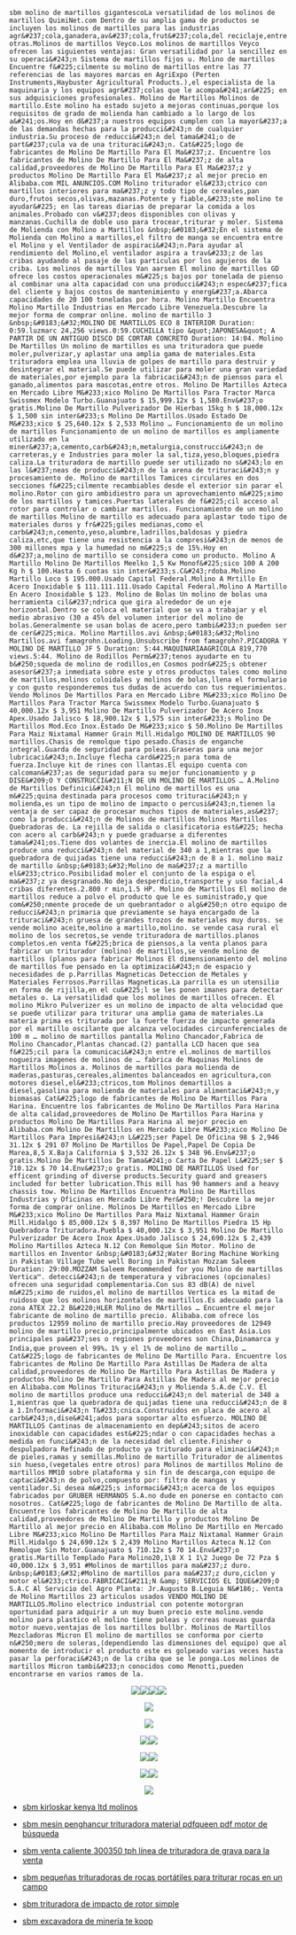 
```
sbm molino de martillos gigantescoLa versatilidad de los molinos de martillos QuimiNet.com Dentro de su amplia gama de productos se incluyen los molinos de martillos para las industrias agr&#237;cola,ganadera,av&#237;cola,frut&#237;cola,del reciclaje,entre otras.Molinos de martillos Veyco.Los molinos de martillos Veyco ofrecen las siguientes ventajas: Gran versatilidad por la sencillez en su operaci&#243;n Sistema de martillos fijos u. Molino de martillos Encuentre f&#225;cilmente su molino de martillos entre las 77 referencias de las mayores marcas en AgriExpo (Perten Instruments,Haybuster Agricultural Products.),el especialista de la maquinaria y los equipos agr&#237;colas que le acompa&#241;ar&#225; en sus adquisiciones profesionales. Molino de Martillos Molinos de martillo.Este molino ha estado sujeto a mejoras continuas,porque los requisitos de grado de molienda han cambiado a lo largo de los a&#241;os.Hoy en d&#237;a nuestros equipos cumplen con la mayor&#237;a de las demandas hechas para la producci&#243;n de cualquier industria.Su proceso de reducci&#243;n del tama&#241;o de part&#237;cula va de una trituraci&#243;n. Cat&#225;logo de fabricantes de Molino De Martillo Para El Ma&#237;z. Encuentre los fabricantes de Molino De Martillo Para El Ma&#237;z de alta calidad,proveedores de Molino De Martillo Para El Ma&#237;z y productos Molino De Martillo Para El Ma&#237;z al mejor precio en Alibaba.com MIL ANUNCIOS.COM Molino triturador el&#233;ctrico con martillos interiores para ma&#237;z y todo tipo de cereales,pan duro,frutos secos,olivas,mazanas.Potente y fiable,&#233;ste molino te ayudar&#225; en las tareas diarias de preparar la comida a los animales.Probado con v&#237;deos disponibles con olivas y manzanas.Cuchilla de doble uso para trocear,triturar y moler. Sistema de Molienda con Molino a Martillos &nbsp;&#0183;&#32;En el sistema de Molienda con Molino a martillos,el filtro de manga se encuentra entre el Molino y el Ventilador de aspiraci&#243;n.Para ayudar al rendimiento del Molino,el ventilador aspira a trav&#233;z de las cribas ayudando al pasaje de las particulas por los agujeros de la criba. Los molinos de martillos Van aarsen El molino de martillos GD ofrece los costos operacionales m&#225;s bajos por tonelada de pienso al combinar una alta capacidad con una producci&#243;n espec&#237;fica del cliente y bajos costos de mantenimiento y energ&#237;a.Abarca capacidades de 20 100 toneladas por hora. Molino Martillo Encuentra Molino Martillo Industrias en Mercado Libre Venezuela.Descubre la mejor forma de comprar online. molino de martillo 3 &nbsp;&#0183;&#32;MOLINO DE MARTILLOS ECO 8 INTERIOR Duration: 0:59.luzmarc 24,256 views.0:59.CUCHILLA tipo &quot;JAPONESA&quot; A PARTIR DE UN ANTIGUO DISCO DE CORTAR CONCRETO Duration: 14:04. Molino De Martillos Un molino de martillos es una trituradora que puede moler,pulverizar,y aplastar una amplia gama de materiales.Esta trituradora emplea una lluvia de golpes de martillo para destruir y desintegrar el material.Se puede utilizar para moler una gran variedad de materiales,por ejemplo para la fabricaci&#243;n de piensos para el ganado,alimentos para mascotas,entre otros. Molino De Martillos Azteca en Mercado Libre M&#233;xico Molino De Martillos Para Tractor Marca Swissmex Modelo Turbo.Guanajuato $ 15,999.12x $ 1,580.Env&#237;o gratis.Molino De Martillo Pulverizador De Hierbas 15kg h $ 18,000.12x $ 1,500 sin inter&#233;s Molino De Martillos.Usado Estado De M&#233;xico $ 25,640.12x $ 2,533 Molino … Funcionamiento de un molino de martillos Funcionamiento de un molino de martillos es ampliamente utilizado en la miner&#237;a,cemento,carb&#243;n,metalurgia,construcci&#243;n de carreteras,y e Industries para moler la sal,tiza,yeso,bloques,piedra caliza.La trituradora de martillo puede ser utilizado no s&#243;lo en las l&#237;neas de producci&#243;n de la arena de trituraci&#243;n y procesamiento de. Molino de martillos Tamices circulares en dos secciones f&#225;cilmente recambiables desde el exterior sin parar el molino.Rotor con giro ambidiestro para un aprovechamiento m&#225;ximo de los martillos y tamices.Puertas laterales de f&#225;cil acceso al rotor para controlar o cambiar martillos. Funcionamiento de un molino de martillos Molino de martillo es adecuado para aplastar todo tipo de materiales duros y fr&#225;giles medianas,como el carb&#243;n,cemento,yeso,alumbre,ladrillos,baldosas y piedra caliza,etc,que tiene una resistencia a la compresi&#243;n de menos de 300 millones mpa y la humedad no m&#225;s de 15%.Hoy en d&#237;a,molino de martillo se considera como un producto. Molino A Martillo Molino De Martillos Meelko 1,5 Kw Monof&#225;sico 100 A 200 Kg h $ 100.Hasta 6 cuotas sin inter&#233;s.C&#243;rdoba.Molino Martillo Loco $ 195.000.Usado Capital Federal.Molino A Mrtillo En Acero Inoxidable $ 111.111.111.Usado Capital Federal.Molino A Martillo En Acero Inoxidable $ 123. Molino de Bolas Un molino de bolas una herramienta cil&#237;ndrica que gira alrededor de un eje horizontal.Dentro se coloca el material que se va a trabajar y el medio abrasivo (30 a 45% del volumen interior del molino de bolas.Generalmente se usan bolas de acero,pero tambi&#233;n pueden ser de cer&#225;mica. Molino Martillos.avi &nbsp;&#0183;&#32;Molino Martillos.avi famagrohn.Loading.Unsubscribe from famagrohn?.PICADORA Y MOLINO DE MARTILLO JF 5 Duration: 5:44.MAQUINARIAAGRICOLA 819,770 views.5:44. Molino de Rodillos Perm&#237;tenos ayudarte en tu b&#250;squeda de molino de rodillos,en Cosmos podr&#225;s obtener asesor&#237;a inmediata sobre este y otros productos tales como molino de martillos,molinos coloidales y molinos de bolas,llena el formulario y con gusto responderemos tus dudas de acuerdo con tus requerimientos. Vendo Molinos De Martillos Para en Mercado Libre M&#233;xico Molino De Martillos Para Tractor Marca Swissmex Modelo Turbo.Guanajuato $ 40,000.12x $ 3,951 Molino De Martillo Pulverizador De Acero Inox Apex.Usado Jalisco $ 18,900.12x $ 1,575 sin inter&#233;s Molino De Martillos Mod.Eco Inox.Estado De M&#233;xico $ 50.Molino De Martillos Para Maiz Nixtamal Hammer Grain Mill.Hidalgo MOLINO DE MARTILLOS 90 martillos.Chasis de remolque tipo pesado.Chasis de enganche integral.Guarda de seguridad para poleas.Graseras para una mejor lubricaci&#243;n.Incluye flecha card&#225;n para toma de fuerza.Incluye kit de rines con llantas.El equipo cuenta con calcoman&#237;as de seguridad para su mejor funcionamiento y p DISE&#209;O Y CONSTRUCCI&#211;N DE UN MOLINO DE MARTILLOS … A.Molino de Martillos Definici&#243;n El molino de martillos es una m&#225;quina destinada para procesos como trituraci&#243;n y molienda,es un tipo de molino de impacto o percusi&#243;n,tienen la ventaja de ser capaz de procesar muchos tipos de materiales,as&#237; como la producci&#243;n de Molinos de martillos Molinos Martillos Quebradoras de. La rejilla de salida o clasificatoria est&#225; hecha con acero al carb&#243;n y puede graduarse a diferentes tama&#241;os.Tiene dos volantes de inercia.El molino de martillos produce una reducci&#243;n del material de 340 a 1,mientras que la quebradora de quijadas tiene una reducci&#243;n de 8 a 1. molino maiz de martillo &nbsp;&#0183;&#32;Molino de ma&#237;z a martillo el&#233;ctrico.Posibilidad moler el conjunto de la espiga o el ma&#237;z ya desgranado.No deja desperdicio,transporte y uso facial,4 cribas diferentes.2.800 r min,1.5 HP. Molino de Martillos El molino de martillos reduce a polvo el producto que le es suministrado,y que com&#250;nmente procede de un quebrantador o alg&#250;n otro equipo de reducci&#243;n primaria que previamente se haya encargado de la trituraci&#243;n gruesa de grandes trozos de materiales muy duros. se vende molino aceite,molino a martillo,molino. se vende casa rural el molino de los secretos,se vende trituradora de martillos.planos completos.en venta f&#225;brica de piensos,a la venta planos para fabricar un triturador (molino) de martillos,se vende molino de martillos (planos para fabricar Molinos El dimensionamiento del molino de martillos fue pensado en la optimizaci&#243;n de espacio y necesidades de p.Parrillas Magneticas Deteccion de Metales y Materiales Ferrosos.Parrillas Magneticas.La parrilla es un utensilio en forma de rijilla,en el cu&#225;l se les ponen imanes para detectar metales o. La versatilidad que los molinos de martillos ofrecen. El molino Mikro Pulverizer es un molino de impacto de alta velocidad que se puede utilizar para triturar una amplia gama de materiales.La materia prima es triturada por la fuerte fuerza de impacto generada por el martillo oscilante que alcanza velocidades circunferenciales de 100 m … molino de martillos pantalla Molino Chancador,Fabrica de Molino Chancador,Plantas chancad.(2) pantalla LCD hacen que sea f&#225;cil para la comunicaci&#243;n entre el.molinos de martillos nogueira imagenes de molinos de … fabrica de Maquinas Molinos de Martillos Molinos a. Molinos de martillos para molienda de maderas,pasturas,cereales,alimentos balanceados en agricultura,con motores diesel,el&#233;ctricos,tom Molinos demartillos a diesel,gasolina para molienda de materiales para alimentaci&#243;n,y biomasas Cat&#225;logo de fabricantes de Molino De Martillos Para Harina. Encuentre los fabricantes de Molino De Martillos Para Harina de alta calidad,proveedores de Molino De Martillos Para Harina y productos Molino De Martillos Para Harina al mejor precio en Alibaba.com Molino De Martillos en Mercado Libre M&#233;xico Molino De Martillos Para Impresi&#243;n L&#225;ser Papel De Oficina 98 $ 2,946 31.12x $ 291 07 Molino De Martillos De Papel,Papel De Copia De Marea,8,5 X.Baja California $ 3,532 26.12x $ 348 96.Env&#237;o gratis.Molino De Martillos De Tama&#241;o Carta De Papel L&#225;ser $ 710.12x $ 70 14.Env&#237;o gratis. MOLINO DE MARTILLOS Used for efficent grinding of diverse products.Security guard and greasers included for better lubrication.This mill has 90 hammers and a heavy chassis tow. Molino De Martillos Encuentra Molino De Martillos Industrias y Oficinas en Mercado Libre Per&#250;! Descubre la mejor forma de comprar online. Molinos De Martillos en Mercado Libre M&#233;xico Molino De Martillos Para Maiz Nixtamal Hammer Grain Mill.Hidalgo $ 85,000.12x $ 8,397 Molino De Martillos Piedra 15 Hp Quebradora Trituradora.Puebla $ 40,000.12x $ 3,951 Molino De Martillo Pulverizador De Acero Inox Apex.Usado Jalisco $ 24,690.12x $ 2,439 Molino Martillos Azteca N.12 Con Remolque Sin Motor. Molino de martillos en Inventor &nbsp;&#0183;&#32;Water Boring Machine Working in Pakistan Village Tube well Boring in Pakistan Mozzam Saleem Duration: 29:00.MOZZAM Saleem Recommended for you Molino de martillos Vertica™. detecci&#243;n de temperatura y vibraciones (opcionales) ofrecen una seguridad complementaria.Con sus 83 dB(A) de nivel m&#225;ximo de ruidos,el molino de martillos Vertica es la mitad de ruidoso que los molinos horizontales de martillos.Es adecuado para la zona ATEX 22.2 B&#220;HLER Molino de MArtillos … Encuentre el mejor fabricante de molino de martillo precio. Alibaba.com ofrece los productos 12959 molino de martillo precio.Hay proveedores de 12949 molino de martillo precio,principalmente ubicados en East Asia.Los principales pa&#237;ses o regiones proveedores son China,Dinamarca y India,que proveen el 99%，1% y el 1% de molino de martillo … Cat&#225;logo de fabricantes de Molino De Martillo Para. Encuentre los fabricantes de Molino De Martillo Para Astillas De Madera de alta calidad,proveedores de Molino De Martillo Para Astillas De Madera y productos Molino De Martillo Para Astillas De Madera al mejor precio en Alibaba.com Molinos Trituraci&#243;n y Molienda S.A.de C.V. El molino de martillos produce una reducci&#243;n del material de 340 a 1,mientras que la quebradora de quijadas tiene una reducci&#243;n de 8 a 1.Informaci&#243;n T&#233;cnica.Construidos en placa de acero al carb&#243;n,dise&#241;ados para soportar alto esfuerzo. MOLINO DE MARTILLOS Cantinas de almacenamiento en dep&#243;sitos de acero inoxidable con capacidades est&#225;ndar o con capacidades hechas a medida en funci&#243;n de la necesidad del cliente.Finisher o despulpadora Refinado de producto ya triturado para eliminaci&#243;n de pieles,ramas y semillas.Molino de martillo Triturador de alimentos sin hueso,(vegetales entre otros) para Molinos de martillos Molino de martillos MM10 sobre plataforma y sin fin de descarga,con equipo de captaci&#243;n de polvo,compuesto por: filtro de mangas y ventilador.Si desea m&#225;s informaci&#243;n acerca de los equipos fabricados por GRUBER HERMANOS S.A.no dude en ponerse en contacto con nosotros. Cat&#225;logo de fabricantes de Molino De Martillo de alta. Encuentre los fabricantes de Molino De Martillo de alta calidad,proveedores de Molino De Martillo y productos Molino De Martillo al mejor precio en Alibaba.com Molino De Martillo en Mercado Libre M&#233;xico Molino De Martillos Para Maiz Nixtamal Hammer Grain Mill.Hidalgo $ 24,690.12x $ 2,439 Molino Martillos Azteca N.12 Con Remolque Sin Motor.Guanajuato $ 710.12x $ 70 14.Env&#237;o gratis.Martillo Templado Para Molino20,1\8 X 1 1\2 Juego De 72 Pza $ 40,000.12x $ 3,951 #Molinos de martillos para ma&#237;z duro. &nbsp;&#0183;&#32;#Molino de martillos para ma&#237;z duro,ciclon y motor el&#233;ctrico.FABRICACI&#211;N &amp; SERVICIOS EL IQUE&#209;O S.A.C Al Servicio del Agro Planta: Jr.Augusto B.Leguia N&#186;. Venta de Molino Martillos 23 articulos usados VENDO MOLINO DE MARTILLOS.Molino electrico industrial con potente motorgran oportunidad para adquirir a un muy buen precio este molino.vendo molino para plastico el molino tiene poleas y correas nuevas guarda motor nuevo.ventajas de los martillos bullbr. Molinos de Martillos Mezcladoras Micron El molino de martillos se conforma por cierto n&#250;mero de soleras,(dependiendo las dimensiones del equipo) que al momento de introducir el producto este es golpeado varias veces hasta pasar la perforaci&#243;n de la criba que se le ponga.Los molinos de martillos Micron tambi&#233;n conocidos como Menotti,pueden encontrarse en varios ramos de la. 
```

<div align="center">

<a href="https://es-mill.shibang-china.com/github&k=sbm+molino+de+martillos+gigantesco"><img src="https://static.shibang-china.com/es/mill/index.jpg"></a><a href="https://es-mill.shibang-china.com/materials.htmlgithub&k=sbm+molino+de+martillos+gigantesco"><img src="https://static.shibang-china.com/es/mill/materials.jpg"></a><a href="https://es-mill.shibang-china.com/about.htmlgithub&k=sbm+molino+de+martillos+gigantesco"><img src="https://static.shibang-china.com/es/mill/about.jpg"></a><a href="https://es-mill.shibang-china.com/contact.htmlgithub&k=sbm+molino+de+martillos+gigantesco"><img src="https://static.shibang-china.com/es/mill/contact.jpg"></a>

<a href="https://es-mill.shibang-china.com/github&k=sbm+molino+de+martillos+gigantesco"><img src="https://static.shibang-china.com/es/mill/banner.jpg"></a>

<a href="https://swt.shibang-china.com/github&k=sbm+molino+de+martillos+gigantesco"><img src="https://static.shibang-china.com/es/mill/chat.jpg"></a>

<a href="https://es-mill.shibang-china.com/products/vertical-roller-mill.htmlgithub&k=sbm+molino+de+martillos+gigantesco"><img src="https://static.shibang-china.com/es/mill/vertical.jpg"></a><a href="https://es-mill.shibang-china.com/products/raymond-mill.htmlgithub&k=sbm+molino+de+martillos+gigantesco"><img src="https://static.shibang-china.com/es/mill/raymond.jpg"></a>

<a href="https://es-mill.shibang-china.com/products/ultrafine-grinding-mill.htmlgithub&k=sbm+molino+de+martillos+gigantesco"><img src="https://static.shibang-china.com/es/mill/ultrafine.jpg"></a><a href="https://es-mill.shibang-china.com/products/trapezium-grinding-mill.htmlgithub&k=sbm+molino+de+martillos+gigantesco"><img src="https://static.shibang-china.com/es/mill/trapezium.jpg"></a>

<a href="https://es-mill.shibang-china.com/products/ball-mill.htmlgithub&k=sbm+molino+de+martillos+gigantesco"><img src="https://static.shibang-china.com/es/mill/ball.jpg"></a><a href="https://es-mill.shibang-china.com/products/hammer-mill.htmlgithub&k=sbm+molino+de+martillos+gigantesco"><img src="https://static.shibang-china.com/es/mill/hammer.jpg"></a>

<a href="https://swt.shibang-china.com/github&k=sbm+molino+de+martillos+gigantesco"><img src="https://static.shibang-china.com/es/mill/case.jpg"></a>

</div>


* [sbm kirloskar kenya ltd molinos](sbm%20kirloskar%20kenya%20ltd%20molinos.md)

* [sbm mesin penghancur trituradora material pdfqueen pdf motor de búsqueda](sbm%20mesin%20penghancur%20trituradora%20material%20pdfqueen%20pdf%20motor%20de%20b%C3%BAsqueda.md)

* [sbm venta caliente 300350 tph línea de trituradora de grava para la venta](sbm%20venta%20caliente%20300350%20tph%20l%C3%ADnea%20de%20trituradora%20de%20grava%20para%20la%20venta.md)

* [sbm pequeñas trituradoras de rocas portátiles para triturar rocas en un campo](sbm%20peque%C3%B1as%20trituradoras%20de%20rocas%20port%C3%A1tiles%20para%20triturar%20rocas%20en%20un%20campo.md)

* [sbm trituradora de impacto de rotor simple](sbm%20trituradora%20de%20impacto%20de%20rotor%20simple.md)

* [sbm excavadora de minería te koop](sbm%20excavadora%20de%20miner%C3%ADa%20te%20koop.md)